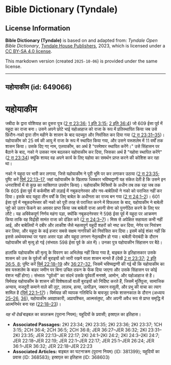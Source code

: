 # Bible Dictionary (Tyndale)

## License Information

**Bible Dictionary (Tyndale)** is based on and adapted from: _Tyndale Open Bible Dictionary_, [Tyndale House Publishers](https://tyndaleopenresources.com/), 2023, which is licensed under a [CC BY-SA 4.0 license](https://creativecommons.org/licenses/by-sa/4.0/legalcode.en).

This markdown version (created `2025-10-06`) is provided under the same license.



--------------------------------

## यहोयाकीम (id: 649066)

यहोयाकीम
========

जबीदा के द्वारा योशियाह का दूसरा पुत्र ([2 रा 23:36](https://ref.ly/2Kgs23:36); [1 इति 3:15](https://ref.ly/1Chr3:15); [2 इति 36:4](https://ref.ly/2Chr36:4)) जो 609 ईसा पूर्व में यहूदा का राजा बना। उसने अपने छोटे भाई यहोआहाज को राजा के रूप में प्रतिस्थापित किया जब उसे फ़िरौन\-नको द्वारा तीन महीने के शासन के बाद पदच्युत और निर्वासित कर दिया गया ([2 रा 23:31–35](https://ref.ly/2Kgs23:31-2Kgs23:35))। यहोयाकीम को 25 वर्ष की आयु में राजा के रूप में स्थापित किया गया, और उसने यरूशलेम में 11 वर्षों तक शासन किया। उसके दिए गए नाम, एलयाकीम, का अर्थ है "परमेश्वर स्थापित करेंगे।" उसे सिंहासन पर बैठाने के बाद, नको ने उसका नाम बदलकर यहोयाकीम कर दिया, जिसका अर्थ है "यहोवा स्थापित करेंगे" ([2 रा 23:34](https://ref.ly/2Kgs23:34)) क्यूंकि शायद वह अपने कार्य के लिए यहोवा का समर्थन प्राप्त करने की कोशिश कर रहा था।

नको ने यहूदा पर भारी कर लगाया, जिसे यहोयाकीम ने पूरी भूमि पर कर लगाकर उठाया ([2 रा 23:35](https://ref.ly/2Kgs23:35); पुष्टि करें [यिर्म 22:13–17](https://ref.ly/Jer22:13-Jer22:17), जहां यहोयाकीम के खिलाफ धिक्कार भविष्यद्वाणी यह संकेत देती है कि उसने इन धनराशियों में से कुछ का व्यक्तिगत उपयोग किया)। यहोयाकीम मिस्रियों के अधीन तब तक रहा जब तक कि 605 ईसा पूर्व में कर्कमीश की लड़ाई में नबूकदनेस्सर और नव\-बाबेलियों ने नको को पराजित नहीं कर दिया। इसके बाद यहूदा तीन वर्षों के लिए बाबेल के अधीनता का राज्य बन गया ([2 रा 24:1–2](https://ref.ly/2Kgs24:1-2Kgs24:2))। 601 ईसा पूर्व में नबूकदनेस्सर की नको को पूरी तरह से पराजित करने में विफलता के बाद, यहोयाकीम ने बाबेली जूऐ को उतार फेंकने का अवसर प्राप्त किया जब बाबेली राजा अपनी सेना को पुनर्गठित करने के लिए घर लौटे। यह अविवेकपूर्ण निर्णय महंगा पड़ा, क्योंकि नबूकदनेस्सर ने 598 ईसा पूर्व में यहूदा पर आक्रमण किया ताकि वह विद्रोही सामंत राजा को दंडित करे ([2 रा 24:3–7](https://ref.ly/2Kgs24:3-2Kgs24:7))। मिस्र से अपेक्षित सहायता कभी नहीं आई, और बाबेलियों ने दबीर और लाकीश जैसे महत्वपूर्ण यहूदी शहरों को नष्ट कर दिया, नेगेव पर नियंत्रण कर लिया, और यहूदा के कई हजार सबसे सक्षम नागरिकों को निर्वासित कर दिया। इसमें कोई शंका नहीं कि इससे अर्थव्यवस्था पर गहरा असर पड़ा और यहूदा लगभग नेतृत्वहीन हो गया। बाबेली घेराबंदी के दौरान यहोयाकीम की मृत्यु हो गई (संभवतः 598 ईसा पूर्व के अंत में)। उनका पुत्र यहोयाकीन सिंहासन पर बैठे।

हालांकि यहोयाकीम की मृत्यु के विवरण का अभिलेख नहीं किया गया है, बाइबल के इतिहासकार उसके शासन को उस के पूर्वजों की बुराइयों को जारी रखने वाला शासन मानते हैं (देखें [2 रा 23:37](https://ref.ly/2Kgs23:37); [2 इति 36:5, 8](https://ref.ly/2Chr36:5,2Chr36:8); पुष्टि करें [यिर्म 22:18–19](https://ref.ly/Jer22:18-Jer22:19) और [36:27–32](https://ref.ly/Jer36:27-Jer36:32), जिसमें भविष्यद्वाणी की गई थी कि यहोयाकीम का शव यरूशलेम के बाहर जमीन पर बिना उचित दफन के फेंक दिया जाएगा और उसके सिंहासन पर कोई वंशज नहीं होगा)। संभवतः "पूर्वजों" का संदर्भ उसके पूर्ववर्ती मनश्शे, आमोन, और यहोआहाज से है। यिर्मयाह यहोयाकीम के शासन की विशेषताओं वाली बुराइयों को निर्दिष्ट करते हैं, जिसमें मूर्तिपूजा, सामाजिक अन्याय, मजदूरी कमाने वाले की लूट, लालच, हत्या, उत्पीड़न, जबरन वसूली, और प्रभु की वाचा का त्याग शामिल है ([यिर्म 22:1–17](https://ref.ly/Jer22:1-Jer22:17))। यिर्मयाह की व्यापक गतिविधि के बावजूद उनके शासनकाल के दौरान (अध्याय [25–26](https://ref.ly/Jer25:1-Jer26:24), [36](https://ref.ly/Jer36:1-Jer36:32)), यहोयाकीम अवज्ञाकारी, अप्रायश्चित, आत्मसंतुष्ट, और अपनी अवैध रूप से प्राप्त समृद्धि में आत्मनिर्भर बना रहा ([22:18–23](https://ref.ly/Jer22:18-Jer22:23))।

*यह भी देखें* बाइबल का कालक्रम (पुराना नियम); यहूदियों के प्रवासी; इस्राएल का इतिहास।

* **Associated Passages:** 2KI 23:34; 2KI 23:35; 2KI 23:36; 2KI 23:37; 1CH 3:15; 2CH 36:4; 2CH 36:5; 2CH 36:8; JER 36:27–JER 36:32; 2KI 23:31–2KI 23:35; JER 22:13–JER 22:17; 2KI 24:1–2KI 24:2; 2KI 24:3–2KI 24:7; JER 22:18–JER 22:19; JER 22:1–JER 22:17; JER 25:1–JER 26:24; JER 36:1–JER 36:32; JER 22:18–JER 22:23
* **Associated Articles:** बाइबल का घटनाक्रम (पुराना नियम) (ID: 381399); यहूदियों का प्रवास (ID: 368583); इस्राएल का इतिहास  (ID: 368603)

